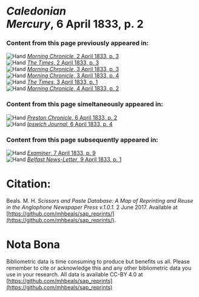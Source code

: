 # *Caledonian Mercury*, 6 April 1833, p. 2  
  
### Content from this page previously appeared in:  
![Hand](http://scissorsandpaste.net/wp-content/uploads/2017/06/smallhandpointer.png) [*Morning Chronicle*, 2 April 1833, p. 3](https://mhbeals.github.io/sap_html/Morning-Chronicle/Morning-Chronicle-2-April-1833-p-3)  
![Hand](http://scissorsandpaste.net/wp-content/uploads/2017/06/smallhandpointer.png) [*The Times*, 2 April 1833, p. 3](https://mhbeals.github.io/sap_html/The-Times/The-Times-2-April-1833-p-3)  
![Hand](http://scissorsandpaste.net/wp-content/uploads/2017/06/smallhandpointer.png) [*Morning Chronicle*, 3 April 1833, p. 3](https://mhbeals.github.io/sap_html/Morning-Chronicle/Morning-Chronicle-3-April-1833-p-3)  
![Hand](http://scissorsandpaste.net/wp-content/uploads/2017/06/smallhandpointer.png) [*Morning Chronicle*, 3 April 1833, p. 4](https://mhbeals.github.io/sap_html/Morning-Chronicle/Morning-Chronicle-3-April-1833-p-4)  
![Hand](http://scissorsandpaste.net/wp-content/uploads/2017/06/smallhandpointer.png) [*The Times*, 3 April 1833, p. 1](https://mhbeals.github.io/sap_html/The-Times/The-Times-3-April-1833-p-1)  
![Hand](http://scissorsandpaste.net/wp-content/uploads/2017/06/smallhandpointer.png) [*Morning Chronicle*, 4 April 1833, p. 2](https://mhbeals.github.io/sap_html/Morning-Chronicle/Morning-Chronicle-4-April-1833-p-2)  
  
### Content from this page simeltaneously appeared in:  
![Hand](http://scissorsandpaste.net/wp-content/uploads/2017/06/smallhandpointer.png) [*Preston Chronicle*, 6 April 1833, p. 2](https://mhbeals.github.io/sap_html/Preston-Chronicle/Preston-Chronicle-6-April-1833-p-2)  
![Hand](http://scissorsandpaste.net/wp-content/uploads/2017/06/smallhandpointer.png) [*Ipswich Journal*, 6 April 1833, p. 4](https://mhbeals.github.io/sap_html/Ipswich-Journal/Ipswich-Journal-6-April-1833-p-4)  
  
### Content from this page subsequently appeared in:  
![Hand](http://scissorsandpaste.net/wp-content/uploads/2017/06/smallhandpointer.png) [*Examiner*, 7 April 1833, p. 9](https://mhbeals.github.io/sap_html/Examiner/Examiner-7-April-1833-p-9)  
![Hand](http://scissorsandpaste.net/wp-content/uploads/2017/06/smallhandpointer.png) [*Belfast News-Letter*, 9 April 1833, p. 1](https://mhbeals.github.io/sap_html/Belfast-News-Letter/Belfast-News-Letter-9-April-1833-p-1)  


# Citation: 

Beals. M. H. *Scissors and Paste Database: A Map of Reprinting and Reuse in the Anglophone Newspaper Press v.1.0.1.* 2 June 2017. Available at [https://github.com/mhbeals/sap_reprints/](https://github.com/mhbeals/sap_reprints/). 

# Nota Bona

Bibliometric data is time consuming to produce but benefits us all. Please remember to cite or acknowledge this and any other bibliometric data you use in your research. All data is available CC-BY 4.0 at [https://github.com/mhbeals/sap_reprints](https://github.com/mhbeals/sap_reprints)